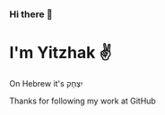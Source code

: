 ### Hi there 👋
# I'm Yitzhak ✌
On Hebrew it's יִצְחָק 

Thanks for following my work at GitHub
<!--
**betancour/betancour** is a ✨ _special_ ✨ repository because its `README.md` (this file) appears on your GitHub profile.

Here are some ideas to get you started:

- 🔭 I’m currently working on Sabre ✈...
- 🌱 I’m currently learning Golang...
- 👯 I’m looking to collaborate on Java, TS or JS Projects...
- 🤔 I’m looking for help with TS ...
- 💬 Ask me about Java and Goland...
- 📫 How to reach me: betancour@gmail.com  ...
- 😄 Pronouns: Yitz...
- ⚡ Fun fact: I'm an Asperger guy ...
-->
